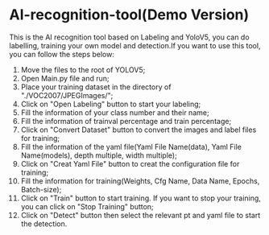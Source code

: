 # AI-recognition-tool(Demo Version)
This is the AI recognition tool based on Labeling and YoloV5, you can do labelling, training your own model and detection.If you want to use this tool, you can follow the steps below:
1. Move the files to the root of YOLOV5;
2. Open Main.py file and run;
3. Place your training dataset in the directory of "./VOC2007/JPEGImages/";
4. Click on "Open Labeling" button to start your labeling;
5. Fill the information of your class number and their name;
6. Fill the information of trainval percentage and train percentage;
7. Click on "Convert Dataset" button to convert the images and label files for training;
8. Fill the information of the yaml file(Yaml File Name(data), Yaml File Name(models), depth multiple, width multiple);
9. Click on "Creat Yaml File" button to creat the configuration file for training;
10. Fill the information for training(Weights, Cfg Name, Data Name, Epochs, Batch-size);
11. Click on "Train" button to start training. If you want to stop your training, you can click on "Stop Training" button;
12. Click on "Detect" button then select the relevant pt and yaml file to start the detection. 
